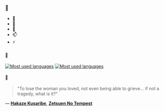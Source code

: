 ### 👋

- 🔭
- 🌱
- 💬
- 📫
- ⚡

#### 🧏

[![Most used languages](https://github-readme-stats-aynah.vercel.app/api/top-langs/?username=aynh&theme=solarized-dark&langs_count=6&layout=compact&hide_title=true)](https://github.com/anuraghazra/github-readme-stats#gh-dark-mode-only)
[![Most used languages](https://github-readme-stats-aynah.vercel.app/api/top-langs/?username=aynh&theme=solarized-light&langs_count=6&layout=compact&hide_title=true)](https://github.com/anuraghazra/github-readme-stats#gh-light-mode-only)

#### 💬

> "To lose the woman you loved, not even being able to grieve… if not a tragedy, what is it?"

&mdash; [**Hakaze Kusaribe**](https://myanimelist.net/character.php?q=Hakaze%20Kusaribe&cat=character), [**Zetsuen No Tempest**](https://myanimelist.net/search/all?q=Zetsuen%20No%20Tempest&cat=all)
